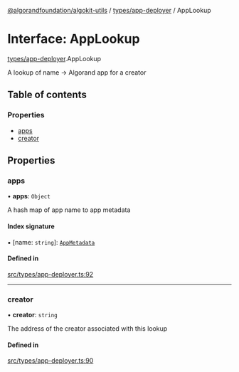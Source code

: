 [@algorandfoundation/algokit-utils](../README.md) / [types/app-deployer](../modules/types_app_deployer.md) / AppLookup

# Interface: AppLookup

[types/app-deployer](../modules/types_app_deployer.md).AppLookup

A lookup of name -> Algorand app for a creator

## Table of contents

### Properties

- [apps](types_app_deployer.AppLookup.md#apps)
- [creator](types_app_deployer.AppLookup.md#creator)

## Properties

### apps

• **apps**: `Object`

A hash map of app name to app metadata

#### Index signature

▪ [name: `string`]: [`AppMetadata`](types_app_deployer.AppMetadata.md)

#### Defined in

[src/types/app-deployer.ts:92](https://github.com/algorandfoundation/algokit-utils-ts/blob/main/src/types/app-deployer.ts#L92)

___

### creator

• **creator**: `string`

The address of the creator associated with this lookup

#### Defined in

[src/types/app-deployer.ts:90](https://github.com/algorandfoundation/algokit-utils-ts/blob/main/src/types/app-deployer.ts#L90)
